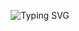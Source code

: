 <!--
  ____  _        _   _   _      _____ _                            
 |  _ \(_)      | | | | | |    / ____| |                           
 | |_) |_  ___  | |_| |_| | ___| (___ | | ___  _ __ ___   ___ _ __ 
 |  _ <| |/ _ \ | __| __| |/ _ \\___ \| |/ _ \| '_ ` _ \ / _ \ '__|
 | |_) | |  __/ | |_| |_| |  __/____) | | (_) | | | | | |  __/ |   
 |____/|_|\___|  \__|\__|_|\___|_____/|_|\___/|_| |_| |_|\___|_|   
                                                                    
-->

<p align="center">
  <!-- Typing SVG by DenverCoder1 - https://github.com/DenverCoder1/readme-typing-svg -->
  <img src="https://readme-typing-svg.herokuapp.com?font=Fira+Code&duration=2500&pause=1000&color=1EE6E4&center=true&vCenter=true&multiline=true&width=600&lines=Hello+there!+I'm+Kartik+Sharma;Welcome+to+my+GitHub+Profile!;Happy+Coding+%F0%9F%8E%89" alt="Typing SVG" />
</p>
